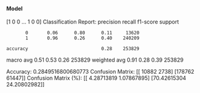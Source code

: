 #### Model
[1 0 0 ... 1 0 0]
Classification Report:
              precision    recall  f1-score   support

           0       0.06      0.80      0.11     13620
           1       0.96      0.26      0.40    240209

    accuracy                           0.28    253829
   macro avg       0.51      0.53      0.26    253829
weighted avg       0.91      0.28      0.39    253829

Accuracy: 0.2849516800680773
Confusion Matrix:
[[ 10882   2738]
 [178762  61447]]
Confusion Matrix (%):
[[ 4.28713819  1.07867895]
 [70.42615304 24.20802982]]
